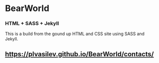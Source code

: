 # BearWorld
### HTML + SASS + Jekyll

This is a build from the gound up HTML and CSS site using SASS and Jekyll.

## https://plvasilev.github.io/BearWorld/contacts/
